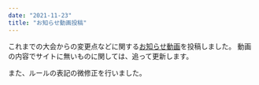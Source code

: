 ```yaml
---
date: "2021-11-23"
title: "お知らせ動画投稿"
---
```

これまでの大会からの変更点などに関する[お知らせ動画](https://www.nicovideo.jp/watch/sm39659238)を投稿しました。
動画の内容でサイトに無いものに関しては、追って更新します。

また、ルールの表記の微修正を行いました。